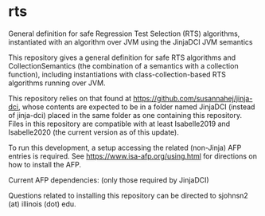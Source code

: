 # rts
General definition for safe Regression Test Selection (RTS) algorithms, instantiated with an algorithm over JVM using the JinjaDCI JVM semantics

This repository gives a general definition for safe RTS algorithms and CollectionSemantics (the combination of a semantics with a collection function), including instantiations with class-collection-based RTS algorithms running over JVM.

This repository relies on that found at https://github.com/susannahej/jinja-dci, whose contents are expected to be in a folder named JinjaDCI (instead of jinja-dci) placed in the same folder as one containing this repository. Files in this repository are compatible with at least Isabelle2019  and Isabelle2020 (the current version as of this update).

To run this development, a setup accessing the related (non-Jinja) AFP entries is required. See https://www.isa-afp.org/using.html for directions on how to install the AFP.

Current AFP dependencies:
(only those required by JinjaDCI)

Questions related to installing this repository can be directed to sjohnsn2 (at) illinois (dot) edu.

